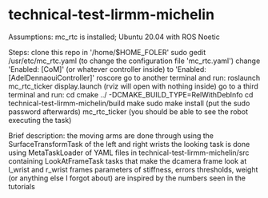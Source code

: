 # technical-test-lirmm-michelin
Assumptions: mc_rtc is installed; Ubuntu 20.04 with ROS Noetic

Steps:
clone this repo in '/home/$HOME_FOLER'
sudo gedit /usr/etc/mc_rtc.yaml (to change the configuration file 'mc_rtc.yaml')
change 'Enabled: [CoM]' (or whatever controller inside) to 'Enabled: [AdelDennaouiController]'
roscore
go to another terminal and run: roslaunch mc_rtc_ticker display.launch (rviz will open with nothing inside)
go to a third terminal and run:
cd 
cmake ../ -DCMAKE_BUILD_TYPE=RelWithDebInfo
cd technical-test-lirmm-michelin/build
make
sudo make install (put the sudo password afterwards)
mc_rtc_ticker (you should be able to see the robot executing the task)

Brief description:
the moving arms are done through using the SurfaceTransformTask of the left and right wrists
the looking task is done using MetaTaskLoader of YAML files in technical-test-lirmm-michelin/src containing LookAtFrameTask tasks that make the dcamera frame look at l_wrist and r_wrist frames
parameters of stiffness, errors thresholds, weight (or anything else I forgot about) are inspired by the numbers seen in the tutorials
